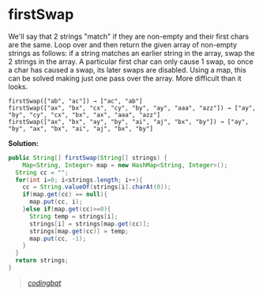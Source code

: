 # firstSwap

We'll say that 2 strings "match" if they are non-empty and their first chars are the same. Loop over and then return the given array of non-empty strings as follows: if a string matches an earlier string in the array, swap the 2 strings in the array. A particular first char can only cause 1 swap, so once a char has caused a swap, its later swaps are disabled. Using a map, this can be solved making just one pass over the array. More difficult than it looks.

```
firstSwap(["ab", "ac"]) → ["ac", "ab"]
firstSwap(["ax", "bx", "cx", "cy", "by", "ay", "aaa", "azz"]) → ["ay", "by", "cy", "cx", "bx", "ax", "aaa", "azz"]
firstSwap(["ax", "bx", "ay", "by", "ai", "aj", "bx", "by"]) → ["ay", "by", "ax", "bx", "ai", "aj", "bx", "by"]
```

**Solution:**

```java
public String[] firstSwap(String[] strings) {
    Map<String, Integer> map = new HashMap<String, Integer>();
  String cc = "";
  for(int i=0; i<strings.length; i++){
    cc = String.valueOf(strings[i].charAt(0));
    if(map.get(cc) == null){
      map.put(cc, i);
    }else if(map.get(cc)>=0){
      String temp = strings[i];
      strings[i] = strings[map.get(cc)];
      strings[map.get(cc)] = temp;
      map.put(cc, -1);
    }
  }
  return strings;
}
```

> _[codingbat](https://codingbat.com/prob/p150113)_